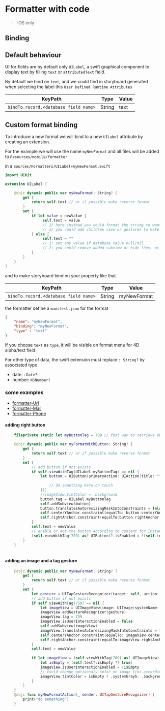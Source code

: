# Formatter with code

> iOS only

## Binding

## Default behaviour

UI for fields are by default only `UILabel`, a swift graphical component to display text by filling `text` or `attributedText` field.

By default we bind on `text`, and we could find in storyboard generated when selecting the label this `User Defined Runtime Attributes`

| KeyPath | Type | Value | 
| -| - | - | 
| `bindTo.record.<database field name>` | String | text |

## Custom format binding

To introduce a new format we will bind to a new `UILabel` attribute by creating an extension.

For the example we will use the name `myNewFormat` and all files will be added to  `Resources/mobile/formatter`

in a `Sources/Formatters/UILabel+myNewFormat.swift`

```swift
import UIKit

extension UILabel {

    @objc dynamic public var myNewFormat: String? {
        get {
            return self.text // or if possible make reverse format
        }
        set {
            if let value = newValue {
                 self.text = value
                 // 1/ here instead you could format the string to wanted value according to passed value
                 // 2/ you could add children view or gestures to make interaction with the field
            } else {
                 self.text = ""
                 // 1: set any value if database value null/nil
                 // 2: you could remove added subview or hide them, or remove gestures
            }
        }
    }
}
```

and to make storyboard bind on your property like that

| KeyPath | Type | Value | 
| - | - | - | 
| `bindTo.record.<database field name>` | String | myNewFormat |

the formatter define a `manifest.json` for the format

```json
{
	"name": "myNewFormat",
	"binding": "myNewFormat",
	"type" : "text"
}
```

If you choose `text` as `type`, it will be visible on format menu for 4D alpha/text field 

For other type of data, the swift extension must replace `: String?` by associated type
- date: : `Date?`
- number: `NSNumber?`

### some examples

- [formatter-Url](https://github.com/4d-go-mobile/formatter-Url)
- [formatter-Mail](https://github.com/4d-go-mobile/formatter-Mail)
- [formatter-Phone](https://github.com/4d-go-mobile/formatter-Phone)

#### adding right button

```swift
    fileprivate static let myButtonTag = 789 // fast way to retrieve object, another way is to look at subview type and content

    @objc dynamic public var myFormatWithButton: String? {
        get {
            return self.text // or if possible make reverse format
        }
        set {
            // add button if not exists
            if self.viewWithTag(UILabel.myButtonTag) == nil {
                let button = UIButton(primaryAction: UIAction(title: "", image: UIImage(systemName: "phone"), identifier: UIAction.Identifier("myNewFormat"),  state: .on, handler: { action in
                    
                    // do something here on touch
                }))
                //imageView.tintColor = .background
                button.tag = UILabel.myButtonTag
                self.addSubview(button)
                button.translatesAutoresizingMaskIntoConstraints = false
                self.centerYAnchor.constraint(equalTo: button.centerYAnchor).isActive = true
                self.rightAnchor.constraint(equalTo:button.rightAnchor, constant: 4).isActive = true
            }
            self.text = newValue
            // enable or not the button according to content for instance
            (self.viewWithTag(789) as? UIButton)?.isEnabled = !(self.text?.isEmpty ?? true)
        }
    }
    
 ```

#### adding an image and a tag gesture

```swift
    @objc dynamic public var myNewFormat: String? {
        get {
            return self.text // or if possible make reverse format
        }
        set {
            let gesture = UITapGestureRecognizer(target: self, action: #selector(myNewFormatAction(_:)))
            // add button if not exists
            if self.viewWithTag(759) == nil {
                let imageView = UIImageView(image: UIImage(systemName: "phone"))
                imageView.addGestureRecognizer(gesture)
                imageView.tag = 759
                imageView.isUserInteractionEnabled = false
                self.addSubview(imageView)
                imageView.translatesAutoresizingMaskIntoConstraints = false
                self.centerYAnchor.constraint(equalTo: imageView.centerYAnchor).isActive = true
                self.rightAnchor.constraint(equalTo:imageView.rightAnchor, constant: 4).isActive = true
            }
            self.text = newValue
        
            if let imageView = (self.viewWithTag(789) as? UIImageView) {
                let isEmpty = (self.text?.isEmpty ?? true)
                imageView.isUserInteractionEnabled = !isEmpty
                // could change optionnaly color or image tint according to text value
                imageView.tintColor = isEmpty ? .systemGray5: .background
            }
        }
    }
    @objc func myNewFormatAction(_ sender: UITapGestureRecognizer) {
        print("do something")
    }



